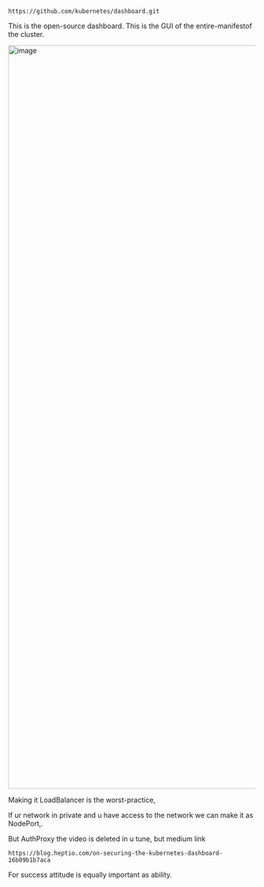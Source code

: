 ```
https://github.com/kubernetes/dashboard.git
```

This is the open-source dashboard. This is the GUI of the  entire-manifestof the cluster.


<img width="1510" alt="image" src="https://github.com/user-attachments/assets/a4c7e2e9-875e-4682-8cee-ca9e7cdcc616" />


Making it LoadBalancer is the worst-practice, 

If ur network in private and u have access to the network we can make it as NodePort,. 

But 
AuthProxy 
the video is deleted in u tune, but medium link


```
https://blog.heptio.com/on-securing-the-kubernetes-dashboard-16b09b1b7aca
```

For success attitude is equally important as ability.


